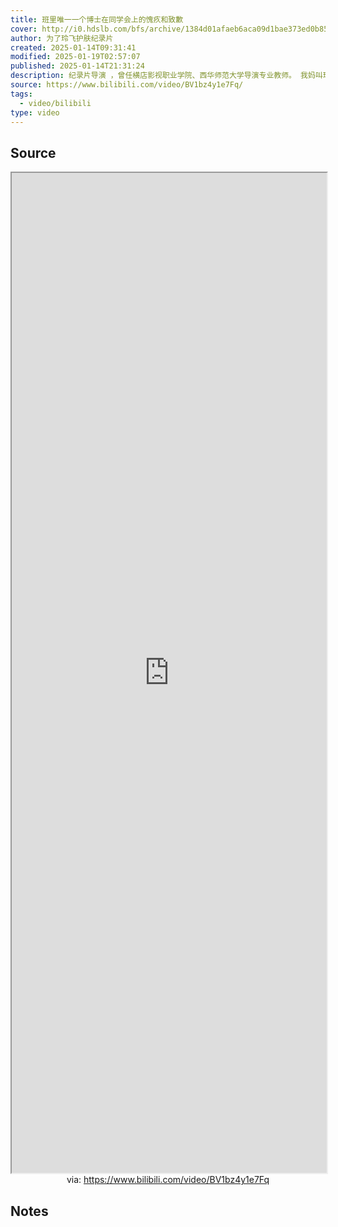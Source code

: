 ```yaml
---
title: 班里唯一一个博士在同学会上的愧疚和致歉
cover: http://i0.hdslb.com/bfs/archive/1384d01afaeb6aca09d1bae373ed0b851857b070.jpg@189w_107h.webp
author: 为了玲飞护肤纪录片
created: 2025-01-14T09:31:41
modified: 2025-01-19T02:57:07
published: 2025-01-14T21:31:24
description: 纪录片导演 ，曾任横店影视职业学院、西华师范大学导演专业教师。 我妈叫玲飞，开干洗店，怕老，怕我不开心。总托我买护肤品，穷儿子千般调研下被行业的谎言震惊。辞了大学教职，拍起了护肤行业纪录片。 酷爱意大利新现实主义，酷爱贾樟柯，用纪实美学说些行业的实话。 一些以往的成就：CHINA-EU Youth Film Festival最佳影片提名、第五届中国民族影视高层论坛一等奖。
source: https://www.bilibili.com/video/BV1bz4y1e7Fq/
tags:
  - video/bilibili
type: video
---
```


## Source

<iframe src='https://player.bilibili.com/player.html?isOutside=true&bvid=BV1bz4y1e7Fq&p=1&autoplay=false' style='height:40vh;width:100%' class='iframe-radius' allow='fullscreen'></iframe>
<center>via: <a href='https://www.bilibili.com/video/BV1bz4y1e7Fq' target='_blank' class='external-link'>https://www.bilibili.com/video/BV1bz4y1e7Fq</a></center>

## Notes
